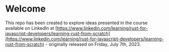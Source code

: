 # Welcome

This repo has been created to explore ideas presented in the course available on LinkedIn at [https://www.linkedin.com/learning/rust-for-javascript-developers/learning-rust-from-scratch](https://www.linkedin.com/learning/rust-for-javascript-developers/learning-rust-from-scratch) - originally released on Friday, July 7th, 2023.
